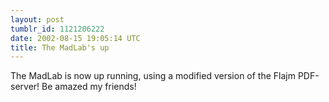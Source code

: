 ```yaml
---
layout: post
tumblr_id: 1121206222  
date: 2002-08-15 19:05:14 UTC
title: The MadLab's up
---
```


The MadLab is now up running, using a modified version of the Flajm PDF-server! Be amazed my friends!
